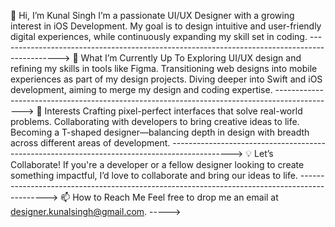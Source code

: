 👋 Hi, I’m Kunal Singh
I’m a passionate UI/UX Designer with a growing interest in iOS Development. My goal is to design intuitive and user-friendly digital experiences, while continuously expanding my skill set in coding.
--------------------------------------------------------------------------------------------->
🌱 What I’m Currently Up To
Exploring UI/UX design and refining my skills in tools like Figma.
Transitioning web designs into mobile experiences as part of my design projects.
Diving deeper into Swift and iOS development, aiming to merge my design and coding expertise.
--------------------------------------------------------------------------------------------->
👀 Interests
Crafting pixel-perfect interfaces that solve real-world problems.
Collaborating with developers to bring creative ideas to life.
Becoming a T-shaped designer—balancing depth in design with breadth across different areas of development.
--------------------------------------------------------------------------------------------->
💡 Let’s Collaborate!
If you're a developer or a fellow designer looking to create something impactful, I’d love to collaborate and bring our ideas to life.
--------------------------------------------------------------------------------------------->
📫 How to Reach Me
Feel free to drop me an email at designer.kunalsingh@gmail.com.
----->
